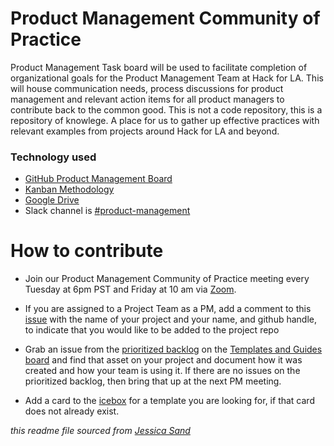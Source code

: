 # Product Management Community of Practice 

Product Management Task board will be used to facilitate completion of organizational goals for the Product Management Team at Hack for LA. This will house communication needs, process discussions for product management and relevant action items for all product managers to contribute back to the common good. This is not a code repository, this is a repository of knowlege. A place for us to gather up effective practices with relevant examples from projects around Hack for LA and beyond.

### Technology used

- [GitHub Product Management Board](https://github.com/hackforla/product-management/projects/1)
- [Kanban Methodology](https://docs.google.com/document/d/11Fe7mNdmPBP5bD_yLJ1C0_I1TmoK47AuHHrdhdDyWCs/edit?usp=sharing)
- [Google Drive](https://drive.google.com/drive/folders/1lO8k_0Z1UejkuRlNMYlUl2xlqgyBmvrF?usp=sharing) 
- Slack channel is [#product-management](https://hackforla.slack.com/archives/C010LNXH2JY) 

# How to contribute
- Join our Product Management Community of Practice meeting every Tuesday at 6pm PST and Friday at 10 am via [Zoom](https://us02web.zoom.us/j/81435536017?pwd=eHNtNm5SVnpickxqUHRlbFJtS2tJUT09).

- If you are assigned to a Project Team as a PM, add a comment to this [issue](https://github.com/hackforla/product-management/issues/41) with the name of your project and your name, and github handle, to indicate that you would like to be added to the project repo


- Grab an issue from the [prioritized backlog](https://github.com/hackforla/product-managment/projects/2#column-10573805) on the [Templates and Guides board](https://github.com/hackforla/product-managment/projects/2) and find that asset on your project and document how it was created and how your team is using it.  If there are no issues on the prioritized backlog, then bring that up at the next PM meeting.

- Add a card to the [icebox](https://github.com/hackforla/product-managment/projects/2#column-10573804) for a template you are looking for, if that card does not already exist.



*this readme file sourced from [Jessica Sand](http://jessicasand.com/other-stuff/just-enough-docs/)*

